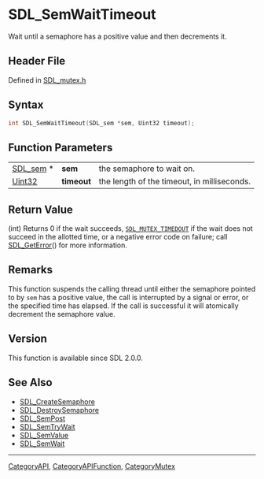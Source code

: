 # SDL_SemWaitTimeout

Wait until a semaphore has a positive value and then decrements it.

## Header File

Defined in [SDL_mutex.h](https://github.com/libsdl-org/SDL/blob/SDL2/include/SDL_mutex.h)

## Syntax

```c
int SDL_SemWaitTimeout(SDL_sem *sem, Uint32 timeout);
```

## Function Parameters

|                      |             |                                             |
| -------------------- | ----------- | ------------------------------------------- |
| [SDL_sem](SDL_sem) * | **sem**     | the semaphore to wait on.                   |
| [Uint32](Uint32)     | **timeout** | the length of the timeout, in milliseconds. |

## Return Value

(int) Returns 0 if the wait succeeds,
[`SDL_MUTEX_TIMEDOUT`](SDL_MUTEX_TIMEDOUT) if the wait does not succeed in
the allotted time, or a negative error code on failure; call
[SDL_GetError](SDL_GetError)() for more information.

## Remarks

This function suspends the calling thread until either the semaphore
pointed to by `sem` has a positive value, the call is interrupted by a
signal or error, or the specified time has elapsed. If the call is
successful it will atomically decrement the semaphore value.

## Version

This function is available since SDL 2.0.0.

## See Also

- [SDL_CreateSemaphore](SDL_CreateSemaphore)
- [SDL_DestroySemaphore](SDL_DestroySemaphore)
- [SDL_SemPost](SDL_SemPost)
- [SDL_SemTryWait](SDL_SemTryWait)
- [SDL_SemValue](SDL_SemValue)
- [SDL_SemWait](SDL_SemWait)

----
[CategoryAPI](CategoryAPI), [CategoryAPIFunction](CategoryAPIFunction), [CategoryMutex](CategoryMutex)

